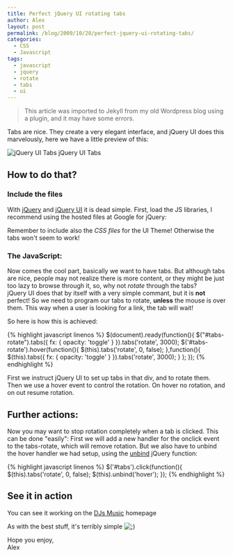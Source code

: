 ```yaml
---
title: Perfect jQuery UI rotating tabs
author: Alex
layout: post
permalink: /blog/2009/10/20/perfect-jquery-ui-rotating-tabs/
categories:
  - CSS
  - Javascript
tags:
  - javascript
  - jquery
  - rotate
  - tabs
  - ui
--- 
```


> This article was imported to Jekyll from my old Wordpress blog using a plugin, and it may have some errors.

Tabs are nice. They create a very elegant interface, and jQuery UI does this marvelously, here we have a little preview of this:

![jQuery UI Tabs][1]
jQuery UI Tabs

## How to do that?

 [1]: http://urbanoalvarez.es/blog/wp-content/uploads/2009/10/tabs.png "Tabs"

### Include the files

With [jQuery][2] and [jQuery UI][3] it is dead simple. First, load the JS libraries, I recommend using the hosted files at Google for jQuery:

 [2]: http://jquery.com/
 [3]: http://jqueryui.com/

    

Remember to include also the *CSS files* for the UI Theme! Otherwise the tabs won\'t seem to work!

### The JavaScript:

Now comes the cool part, basically we want to have tabs. But although tabs are nice, people may not realize there is more content, or they might be just too lazy to browse through it, so, why not *rotate* through the tabs?  
jQuery UI does that by itself with a very simple commant, but it is **not** perfect! So we need to program our tabs to rotate, **unless** the mouse is over them. This way when a user is looking for a link, the tab will wait!

So here is how this is achieved:

{% highlight javascript linenos %}
    $(document).ready(function(){
    	$("#tabs-rotate").tabs({ fx: { opacity: 'toggle' } }).tabs('rotate', 3000);
    	$('#tabs-rotate').hover(function(){
    			$(this).tabs('rotate', 0, false);
    		},function(){
    			$(this).tabs({ fx: { opacity: 'toggle' } }).tabs('rotate', 3000);
    		}
    	);
    });
{% endhighlight %}

First we instruct jQuery UI to set up tabs in that div, and to rotate them. Then we use a hover event to control the rotation. On hover no rotation, and on out resume rotation.

## Further actions:

Now you may want to stop rotation completely when a tab is clicked. This can be done \"easily\": First we will add a new handler for the onclick event to the tabs-rotate, which will remove rotation. But we also have to unbind the hover handler we had setup, using the [unbind][7] jQuery function:

 [7]: http://api.jquery.com/unbind/

{% highlight javascript linenos %}
    $('#tabs').click(function(){
    	$(this).tabs('rotate', 0, false);
    	$(this).unbind('hover');
    });
{% endhighlight %}

## See it in action

You can see it working on the [DJs Music][8] homepage

 [8]: http://djs-music.com

As with the best stuff, it\'s terribly simple ![;)][9] 

 [9]: http://urbanoalvarez.es/blog/wp-includes/images/smilies/icon_wink.gif

Hope you enjoy,  
Alex